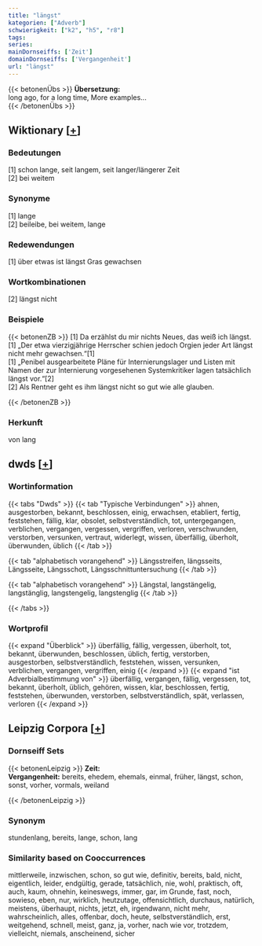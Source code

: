 ```yaml
---
title: "längst"
kategorien: ["Adverb"]
schwierigkeit: ["k2", "h5", "r8"]
tags:
series:
mainDornseiffs: ['Zeit']
domainDornseiffs: ['Vergangenheit']
url: "längst"
---
```


{{< betonenÜbs >}}
**Übersetzung:**  
long ago, for a long time, More examples...  
{{< /betonenÜbs >}}

## Wiktionary [[+](https://de.wiktionary.org/wiki/längst)]

### Bedeutungen
[1] schon lange, seit langem, seit langer/längerer Zeit  
[2] bei weitem  

### Synonyme
[1] lange  
[2] beileibe, bei weitem, lange  

### Redewendungen
[1] über etwas ist längst Gras gewachsen  

### Wortkombinationen
[2] längst nicht  

### Beispiele
{{< betonenZB >}}
[1] Da erzählst du mir nichts Neues, das weiß ich längst.  
[1] „Der etwa vierzigjährige Herrscher schien jedoch Orgien jeder Art längst nicht mehr gewachsen.“[1]  
[1] „Penibel ausgearbeitete Pläne für Internierungslager und Listen mit Namen der zur Internierung vorgesehenen Systemkritiker lagen tatsächlich längst vor.“[2]  
[2] Als Rentner geht es ihm längst nicht so gut wie alle glauben.  

{{< /betonenZB >}}
### Herkunft
von lang  



## dwds [[+](https://www.dwds.de/wb/längst)]

### Wortinformation
{{< tabs "Dwds" >}}
{{< tab "Typische Verbindungen" >}}
ahnen, ausgestorben, bekannt, beschlossen, einig, erwachsen, etabliert, fertig, feststehen, fällig, klar, obsolet, selbstverständlich, tot, untergegangen, verblichen, vergangen, vergessen, vergriffen, verloren, verschwunden, verstorben, versunken, vertraut, widerlegt, wissen, überfällig, überholt, überwunden, üblich
{{< /tab >}}

{{< tab "alphabetisch vorangehend" >}}
Längsstreifen, längsseits, Längsseite, Längsschott, Längsschnittuntersuchung
{{< /tab >}}

{{< tab "alphabetisch vorangehend" >}}
Längstal, langstängelig, langstänglig, langstengelig, langstenglig
{{< /tab >}}

{{< /tabs >}}

### Wortprofil
{{< expand "Überblick" >}} überfällig, fällig, vergessen, überholt, tot, bekannt, überwunden, beschlossen, üblich, fertig, verstorben, ausgestorben, selbstverständlich, feststehen, wissen, versunken, verblichen, vergangen, vergriffen, einig {{< /expand >}}
{{< expand "ist Adverbialbestimmung von" >}} überfällig, vergangen, fällig, vergessen, tot, bekannt, überholt, üblich, gehören, wissen, klar, beschlossen, fertig, feststehen, überwunden, verstorben, selbstverständlich, spät, verlassen, verloren {{< /expand >}}

## Leipzig Corpora [[+](https://corpora.uni-leipzig.de/en/res?word=längst&corpusId=deu_newscrawl-public_2018)]

### Dornseiff Sets
{{< betonenLeipzig >}}
**Zeit:**  
**Vergangenheit:** bereits, ehedem, ehemals, einmal, früher, längst, schon, sonst, vorher, vormals, weiland  

{{< /betonenLeipzig >}}

### Synonym
stundenlang, bereits, lange, schon, lang


### Similarity based on Cooccurrences
mittlerweile, inzwischen, schon, so gut wie, definitiv, bereits, bald, nicht, eigentlich, leider, endgültig, gerade, tatsächlich, nie, wohl, praktisch, oft, auch, kaum, ohnehin, keineswegs, immer, gar, im Grunde, fast, noch, sowieso, eben, nur, wirklich, heutzutage, offensichtlich, durchaus, natürlich, meistens, überhaupt, nichts, jetzt, eh, irgendwann, nicht mehr, wahrscheinlich, alles, offenbar, doch, heute, selbstverständlich, erst, weitgehend, schnell, meist, ganz, ja, vorher, nach wie vor, trotzdem, vielleicht, niemals, anscheinend, sicher

